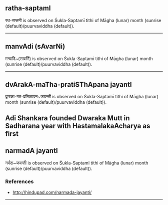 ## ratha-saptamI

रथ-सप्तमी is observed on Śukla-Saptamī tithi of Māgha (lunar) month (sunrise (default)/puurvaviddha (default)).


---
## manvAdi (sAvarNi)

मन्वादि~(सावर्णि) is observed on Śukla-Saptamī tithi of Māgha (lunar) month (sunrise (default)/puurvaviddha (default)).


---
## dvArakA-maTha-pratiSThApana jayantI

द्वारका-मठ-प्रतिष्ठापन~जयन्ती is observed on Śukla-Saptamī tithi of Māgha (lunar) month (sunrise (default)/puurvaviddha (default)).

Adi Shankara founded Dwaraka Mutt in Sadharana year with HastamalakaAcharya as first
---
## narmadA jayantI

नर्मदा~जयन्ती is observed on Śukla-Saptamī tithi of Māgha (lunar) month (sunrise (default)/puurvaviddha (default)).


### References
* http://hindupad.com/narmada-jayanti/

---
